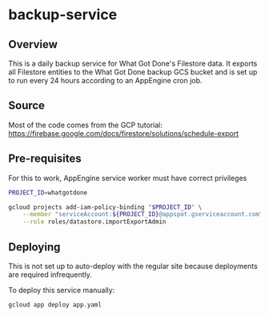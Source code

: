 # backup-service

## Overview

This is a daily backup service for What Got Done's Filestore data. It exports all Filestore entities to the What Got Done backup GCS bucket and is set up to run every 24 hours according to an AppEngine cron job.

## Source

Most of the code comes from the GCP tutorial: https://firebase.google.com/docs/firestore/solutions/schedule-export

## Pre-requisites

For this to work, AppEngine service worker must have correct privileges

```bash
PROJECT_ID=whatgotdone

gcloud projects add-iam-policy-binding "$PROJECT_ID" \
    --member "serviceAccount:${PROJECT_ID}@appspot.gserviceaccount.com" \
    --role roles/datastore.importExportAdmin
```

## Deploying

This is not set up to auto-deploy with the regular site because deployments are required infrequently.

To deploy this service manually:

```bash
gcloud app deploy app.yaml
```
